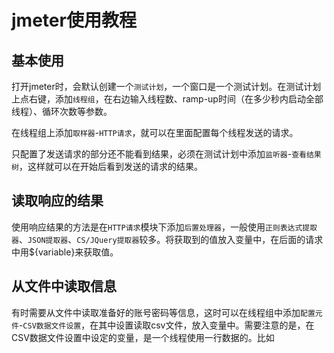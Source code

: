 # jmeter使用教程

## 基本使用

打开jmeter时，会默认创建一个`测试计划`，一个窗口是一个测试计划。在测试计划上点右键，添加`线程组`，在右边输入线程数、ramp-up时间（在多少秒内启动全部线程）、循环次数等参数。

在线程组上添加`取样器`-`HTTP请求`，就可以在里面配置每个线程发送的请求。

只配置了发送请求的部分还不能看到结果，必须在测试计划中添加`监听器`-`查看结果树`，这样就可以在开始后看到发送的请求的结果。

## 读取响应的结果

使用响应结果的方法是在`HTTP请求`模块下添加`后置处理器`，一般使用`正则表达式提取器`、`JSON提取器`、`CS/JQuery提取器`较多。将获取到的值放入变量中，在后面的请求中用${variable}来获取值。

## 从文件中读取信息

有时需要从文件中读取准备好的账号密码等信息，这时可以在线程组中添加`配置元件`-`CSV数据文件设置`，在其中设置读取csv文件，放入变量中。需要注意的是，在CSV数据文件设置中设定的变量，是一个线程使用一行数据的。比如
